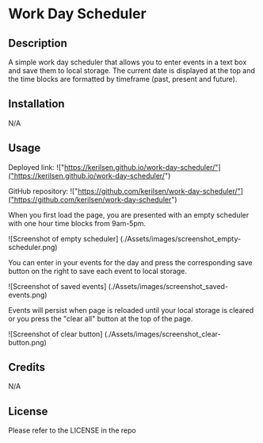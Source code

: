 # Work Day Scheduler

## Description
A simple work day scheduler that allows you to enter events in a text box and save them to local storage. The current date is displayed at the top and the time blocks are formatted by timeframe (past, present and future).

## Installation
N/A

## Usage
Deployed link: !["https://kerilsen.github.io/work-day-scheduler/"]("https://kerilsen.github.io/work-day-scheduler/")

GitHub repository: !["https://github.com/kerilsen/work-day-scheduler/"]("https://github.com/kerilsen/work-day-scheduler")

When you first load the page, you are presented with an empty scheduler with one hour time blocks from 9am-5pm.

![Screenshot of empty scheduler] (./Assets/images/screenshot_empty-scheduler.png)

You can enter in your events for the day and press the corresponding save button on the right to save each event to local storage.

![Screenshot of saved events] (./Assets/images/screenshot_saved-events.png)

Events will persist when page is reloaded until your local storage is cleared or you press the "clear all" button at the top of the page.

![Screenshot of clear button] (./Assets/images/screenshot_clear-button.png)

## Credits
N/A

## License
Please refer to the LICENSE in the repo


